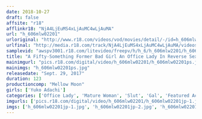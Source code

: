 ```yaml
---
date: 2018-10-27
draft: false
affsite: "r18"
afflinkr18: "NjA4LjEuMS4xLjAuMC4wLjAuMA"
url: "h_606mlw02201"
urloriginal: "http://www.r18.com/videos/vod/movies/detail/-/id=h_606mlw02201"
urlfinal: "http://media.r18.com/track/NjA4LjEuMS4xLjAuMC4wLjAuMA/videos/vod/movies/detail/-/id=h_606mlw02201"
samplevid: "awspv3001.r18.com/litevideo/freepv/h/h_6/h_606mlw2201/h_606mlw2201_dmb_w.mp4"
title: "A Fifty-Something Former Bad Girl An Office Lady In Reverse Sexual Harassment 'Hurry Up And Whip Out Your Cock!' Yuko Adachi"
mainimgurl: "pics.r18.com/digital/video/h_606mlw02201/h_606mlw02201ps.jpg"
mainimgs: "h_606mlw02201ps.jpg"
releasedate: "Sept. 29, 2017"
duration: 123
productioncomp: "Mellow Moon"
girls: ['Yuko Adachi']
categories: ['Office Lady', 'Mature Woman', 'Slut', 'Gal', 'Featured Actress', 'Drama', 'Blowjob', 'Masturbation', 'Masochist Man', 'Hi-Def']
imgurls: ['pics.r18.com/digital/video/h_606mlw02201/h_606mlw02201jp-1.jpg', 'pics.r18.com/digital/video/h_606mlw02201/h_606mlw02201jp-2.jpg', 'pics.r18.com/digital/video/h_606mlw02201/h_606mlw02201jp-3.jpg', 'pics.r18.com/digital/video/h_606mlw02201/h_606mlw02201jp-4.jpg', 'pics.r18.com/digital/video/h_606mlw02201/h_606mlw02201jp-5.jpg', 'pics.r18.com/digital/video/h_606mlw02201/h_606mlw02201jp-6.jpg', 'pics.r18.com/digital/video/h_606mlw02201/h_606mlw02201jp-7.jpg', 'pics.r18.com/digital/video/h_606mlw02201/h_606mlw02201jp-8.jpg', 'pics.r18.com/digital/video/h_606mlw02201/h_606mlw02201jp-9.jpg', 'pics.r18.com/digital/video/h_606mlw02201/h_606mlw02201jp-10.jpg', 'pics.r18.com/digital/video/h_606mlw02201/h_606mlw02201jp-11.jpg', 'pics.r18.com/digital/video/h_606mlw02201/h_606mlw02201jp-12.jpg', 'pics.r18.com/digital/video/h_606mlw02201/h_606mlw02201jp-13.jpg', 'pics.r18.com/digital/video/h_606mlw02201/h_606mlw02201jp-14.jpg', 'pics.r18.com/digital/video/h_606mlw02201/h_606mlw02201jp-15.jpg', 'pics.r18.com/digital/video/h_606mlw02201/h_606mlw02201jp-16.jpg', 'pics.r18.com/digital/video/h_606mlw02201/h_606mlw02201jp-17.jpg', 'pics.r18.com/digital/video/h_606mlw02201/h_606mlw02201jp-18.jpg', 'pics.r18.com/digital/video/h_606mlw02201/h_606mlw02201jp-19.jpg', 'pics.r18.com/digital/video/h_606mlw02201/h_606mlw02201jp-20.jpg']
imgs: ['h_606mlw02201jp-1.jpg', 'h_606mlw02201jp-2.jpg', 'h_606mlw02201jp-3.jpg', 'h_606mlw02201jp-4.jpg', 'h_606mlw02201jp-5.jpg', 'h_606mlw02201jp-6.jpg', 'h_606mlw02201jp-7.jpg', 'h_606mlw02201jp-8.jpg', 'h_606mlw02201jp-9.jpg', 'h_606mlw02201jp-10.jpg', 'h_606mlw02201jp-11.jpg', 'h_606mlw02201jp-12.jpg', 'h_606mlw02201jp-13.jpg', 'h_606mlw02201jp-14.jpg', 'h_606mlw02201jp-15.jpg', 'h_606mlw02201jp-16.jpg', 'h_606mlw02201jp-17.jpg', 'h_606mlw02201jp-18.jpg', 'h_606mlw02201jp-19.jpg', 'h_606mlw02201jp-20.jpg']
---
```

